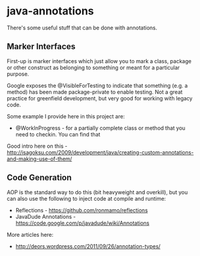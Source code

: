 java-annotations
================

There's some useful stuff that can be done with annotations.

Marker Interfaces
-----------------

First-up is marker interfaces which just allow you to mark a class, package or other construct as belonging to something or meant for a particular purpose.

Google exposes the @VisibleForTesting to indicate that something (e.g. a method) has been made package-private to enable testing.  Not a great practice for greenfield development, but very good for working with legacy code.

Some example I provide here in this project are:
* @WorkInProgress - for a partially complete class or method that you need to checkin.  You can find that

Good intro here on this - http://isagoksu.com/2009/development/java/creating-custom-annotations-and-making-use-of-them/

Code Generation
---------------

AOP is the standard way to do this (bit heavyweight and overkill), but you can also use the following to inject code at compile and runtime:

* Reflections - https://github.com/ronmamo/reflections
* JavaDude Annotations - https://code.google.com/p/javadude/wiki/Annotations

More articles here:
* http://deors.wordpress.com/2011/09/26/annotation-types/
